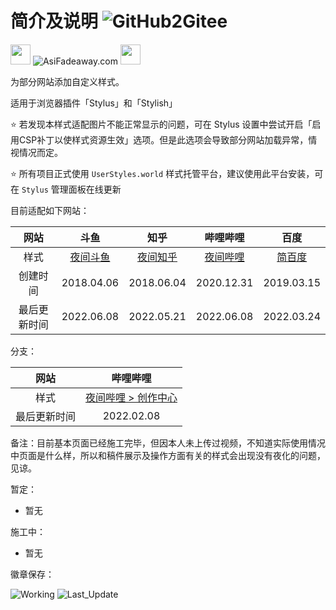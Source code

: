 # 简介及说明 ![GitHub2Gitee](https://github.com/QIUZAIYOU/Stylish/workflows/Mirror/badge.svg)

<img src="https://camo.githubusercontent.com/3177a12d6dac9a08032f768208bde1cc65437e2fe48b102969255eb7ff5b7512/68747470733a2f2f7777772e61736966616465617761792e636f6d2f696d616765732f66617669636f6e2e737667" width="32" height="32"> ![AsiFadeaway.com](https://www.asifadeaway.com/imgs/Logo.png) <img src="https://camo.githubusercontent.com/3177a12d6dac9a08032f768208bde1cc65437e2fe48b102969255eb7ff5b7512/68747470733a2f2f7777772e61736966616465617761792e636f6d2f696d616765732f66617669636f6e2e737667" width="32" height="32">

为部分网站添加自定义样式。

适用于浏览器插件「Stylus」和「Stylish」

⭐ 若发现本样式适配图片不能正常显示的问题，可在 Stylus 设置中尝试开启「启用CSP补丁以使样式资源生效」选项。但是此选项会导致部分网站加载异常，情视情况而定。

⭐ 所有项目正式使用 `UserStyles.world` 样式托管平台，建议使用此平台安装，可在 `Stylus` 管理面板在线更新

目前适配如下网站：

| 网站 | 斗鱼 | 知乎 | 哔哩哔哩 | 百度 |
| :----: | :----: | :----: | :----: | :----: |
| 样式 | [夜间斗鱼](https://userstyles.world/style/240/nightmode-for-douyu-com) | [夜间知乎](https://userstyles.world/style/242/nightmode-for-zhihu-com) | [夜间哔哩](https://userstyles.world/style/241/nightmode-for-bilibili-com) | [简百度](https://userstyles.world/style/243/simple-baidu) |
| 创建时间 | 2018.04.06 | 2018.06.04 | 2020.12.31 | 2019.03.15 |
| 最后更新时间 | 2022.06.08 | 2022.05.21 | 2022.06.08 | 2022.03.24 |

分支：

| 网站 | 哔哩哔哩 |
| :----: | :----: |
| 样式 |[夜间哔哩 > 创作中心](https://userstyles.world/style/241/nightmode-for-bilibili-com)|
| 最后更新时间 | 2022.02.08 |

备注：目前基本页面已经施工完毕，但因本人未上传过视频，不知道实际使用情况中页面是什么样，所以和稿件展示及操作方面有关的样式会出现没有夜化的问题，见谅。

暂定：

- 暂无

施工中：

- 暂无

徽章保存：

![Working](https://img.shields.io/badge/%E6%96%BD%E5%B7%A5%E4%B8%AD-%E6%95%AC%E8%AF%B7%E6%9C%9F%E5%BE%85-brightgreen) ![Last_Update](https://img.shields.io/badge/%E6%9C%80%E5%90%8E%E6%9B%B4%E6%96%B0-xxxx.xx.xx-blue)

